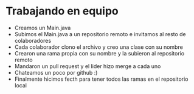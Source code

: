 # Trabajando en equipo
* Creamos un Main.java
* Subimos el Main.java a un repositorio remoto e invitamos al resto de colaboradores
* Cada colaborador clono el archivo y creo una clase con su nombre
* Crearon una rama propia con su nombre y la subieron al repositorio remoto
* Mandaron un pull request y el lider hizo merge a cada uno
* Chateamos un poco por github :)
* Finalmente hicimos fecth para tener todos las ramas en el repositorio local
